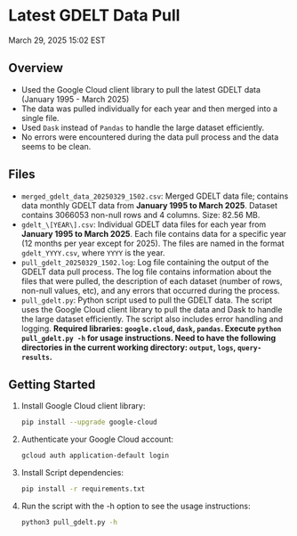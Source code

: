# Latest GDELT Data Pull

March 29, 2025 15:02 EST

## Overview

- Used the Google Cloud client library to pull the latest GDELT data (January 1995 - March 2025)
- The data was pulled individually for each year and then merged into a single file.
- Used `Dask` instead of `Pandas` to handle the large dataset efficiently.
- No errors were encountered during the data pull process and the data seems to be clean.

## Files

- `merged_gdelt_data_20250329_1502.csv`: Merged GDELT data file; contains data monthly GDELT data from **January 1995 to March 2025**. Dataset contains 3066053 non-null rows and 4 columns. Size: 82.56 MB.
- `gdelt_\[YEAR\].csv`: Individual GDELT data files for each year from **January 1995 to March 2025**. Each file contains data for a specific year (12 months per year except for 2025). The files are named in the format `gdelt_YYYY.csv`, where `YYYY` is the year.
- `pull_gdelt_20250329_1502.log`: Log file containing the output of the GDELT data pull process. The log file contains information about the files that were pulled, the description of each dataset (number of rows, non-null values, etc), and any errors that occurred during the process.
- `pull_gdelt.py`: Python script used to pull the GDELT data. The script uses the Google Cloud client library to pull the data and Dask to handle the large dataset efficiently. The script also includes error handling and logging. **Required libraries: `google.cloud`, `dask`, `pandas`. Execute `python pull_gdelt.py -h` for usage instructions. Need to have the following directories in the current working directory: `output`, `logs`, `query-results`.**

## Getting Started

1. Install Google Cloud client library:

    ```bash
    pip install --upgrade google-cloud
    ```

2. Authenticate your Google Cloud account:

    ```bash
    gcloud auth application-default login
    ```

3. Install Script dependencies:

    ```bash
    pip install -r requirements.txt
    ```

4. Run the script with the -h option to see the usage instructions:

    ```bash
    python3 pull_gdelt.py -h
    ``` 

